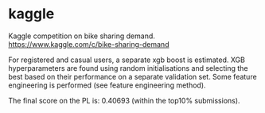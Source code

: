 # kaggle
Kaggle competition on bike sharing demand. https://www.kaggle.com/c/bike-sharing-demand

For registered and casual users, a separate xgb boost is estimated. XGB hyperparameters are found using random initialisations and selecting the best based on their performance on a separate validation set. Some feature engineering is performed (see feature engineering method).

The final score on the PL is: 0.40693 (within the top10% submissions).
